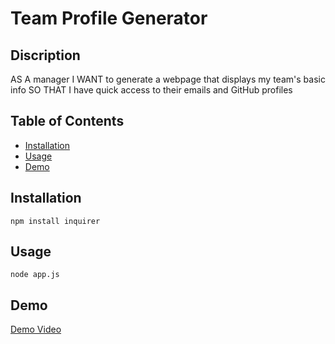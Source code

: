 # Team Profile Generator

## Discription

AS A manager
I WANT to generate a webpage that displays my team's basic info
SO THAT I have quick access to their emails and GitHub profiles


## Table of Contents

* [Installation](#installation)
* [Usage](#usage)
* [Demo](#demo)

## Installation

```
npm install inquirer
```

## Usage

```
node app.js
```

## Demo

[Demo Video](https://drive.google.com/file/d/1lWo_oFURW3nmUbzgSSwwdscoJOYB2Nn0/view)

